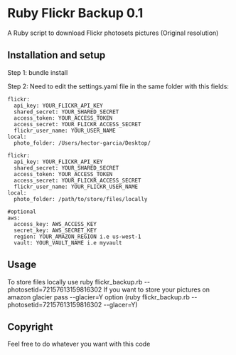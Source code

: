 # Ruby Flickr Backup 0.1

A Ruby script to download Flickr photosets pictures (Original resolution)

## Installation and setup

Step 1: bundle install

Step 2: Need to edit the settings.yaml file in the same folder with this fields:

```
flickr:
  api_key: YOUR_FLICKR_API_KEY
  shared_secret: YOUR_SHARED_SECRET
  access_token: YOUR_ACCESS_TOKEN
  access_secret: YOUR_FLICKR_ACCESS_SECRET
  flickr_user_name: YOUR_USER_NAME
local:
  photo_folder: /Users/hector-garcia/Desktop/

flickr:
  api_key: YOUR_FLICKR_API_KEY
  shared_secret: YOUR_SHARED_SECRET
  access_token: YOUR_ACCESS_TOKEN
  access_secret: YOUR_FLICKR_ACCESS_SECRET
  flickr_user_name: YOUR_FLICKR_USER_NAME
local:
  photo_folder: /path/to/store/files/locally

#optional
aws:
  access_key: AWS_ACCESS_KEY
  secret_key: AWS_SECRET_KEY
  region: YOUR_AMAZON_REGION i.e us-west-1
  vault: YOUR_VAULT_NAME i.e myvault
```

## Usage
To store files locally use
ruby flickr_backup.rb --photosetid=72157613159816302
If you want to store your pictures on amazon glacier pass --glacier=Y option (ruby flickr_backup.rb --photosetid=72157613159816302 --glacer=Y)

## Copyright

Feel free to do whatever you want with this code
